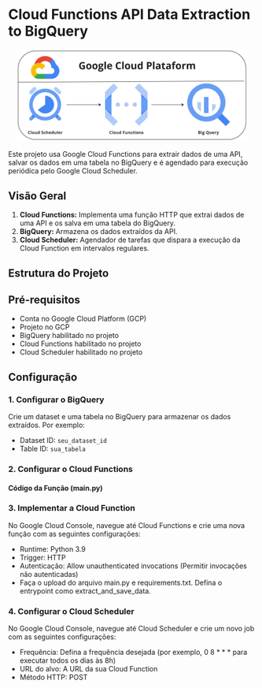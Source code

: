 # Cloud Functions API Data Extraction to BigQuery

<p align ='center'>
    <img width="470" src="Pessoal - Quadro 1.jpg">
</p>

Este projeto usa Google Cloud Functions para extrair dados de uma API, salvar os dados em uma tabela no BigQuery e é agendado para execução periódica pelo Google Cloud Scheduler.

## Visão Geral

1. **Cloud Functions:** Implementa uma função HTTP que extrai dados de uma API e os salva em uma tabela do BigQuery.
2. **BigQuery:** Armazena os dados extraídos da API.
3. **Cloud Scheduler:** Agendador de tarefas que dispara a execução da Cloud Function em intervalos regulares.

## Estrutura do Projeto


## Pré-requisitos

- Conta no Google Cloud Platform (GCP)
- Projeto no GCP
- BigQuery habilitado no projeto
- Cloud Functions habilitado no projeto
- Cloud Scheduler habilitado no projeto

## Configuração

### 1. Configurar o BigQuery
Crie um dataset e uma tabela no BigQuery para armazenar os dados extraídos. Por exemplo:

- Dataset ID: `seu_dataset_id`
- Table ID: `sua_tabela`

### 2. Configurar o Cloud Functions

#### Código da Função (main.py)

### 3. Implementar a Cloud Function
No Google Cloud Console, navegue até Cloud Functions e crie uma nova função com as seguintes configurações:

 - Runtime: Python 3.9
 - Trigger: HTTP
 - Autenticação: Allow unauthenticated invocations (Permitir invocações não autenticadas)
 - Faça o upload do arquivo main.py e requirements.txt. Defina o entrypoint como extract_and_save_data.

### 4. Configurar o Cloud Scheduler
No Google Cloud Console, navegue até Cloud Scheduler e crie um novo job com as seguintes configurações:

 - Frequência: Defina a frequência desejada (por exemplo, 0 8 * * * para executar todos os dias às 8h)
 - URL do alvo: A URL da sua Cloud Function
 - Método HTTP: POST
